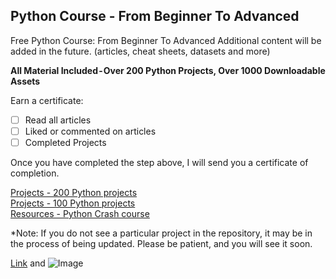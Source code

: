 ## Python Course - From Beginner To Advanced

Free Python Course: From Beginner To Advanced
Additional content will be added in the future. (articles, cheat sheets, datasets and more)

**All Material Included - Over 200 Python Projects, Over 1000 Downloadable Assets**

Earn a certificate: <br>
- [ ] Read all articles
- [ ] Liked or commented on articles
- [ ] Completed Projects

Once you have completed the step above, I will send you a certificate of completion. <br> 

[Projects - 200 Python projects](https://github.com/natnew/200-Projects-For-Beginners-Using-Python-Series)<br>
[Projects - 100 Python projects](https://github.com/natnew/100-Python-Projects)<br>
[Resources - Python Crash course](https://github.com/natnew/Python-Crash-Course-For-Beginners)

*Note: If you do not see a particular project in the repository, it may be in the process of being updated. Please be patient, and you will see it soon. 

[Link](url) and ![Image](src)



